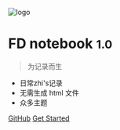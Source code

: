 <!-- 管封面的 -->

<!-- _coverpage.md -->

![logo](_media/icon.svg)  <!--logo-->

# FD notebook <small>1.0</small>

> 为记录而生

- 日常zhi's记录
- 无需生成 html 文件
- 众多主题

[GitHub](https://github.com/docsifyjs/docsify/)
[Get Started](#docsify)